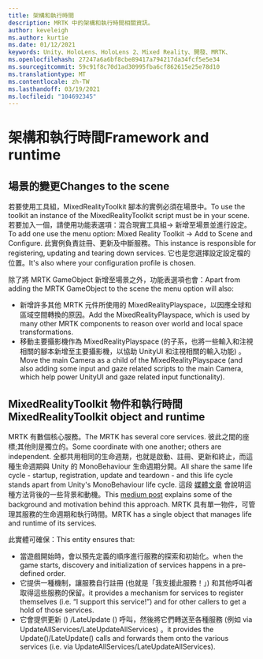 ```yaml
---
title: 架構和執行時間
description: MRTK 中的架構和執行時間相關資訊。
author: keveleigh
ms.author: kurtie
ms.date: 01/12/2021
keywords: Unity、HoloLens、HoloLens 2、Mixed Reality、開發、MRTK、
ms.openlocfilehash: 27247a6a6bf8cbe89417a794217da34fcf5e5e34
ms.sourcegitcommit: 59c91f8c70d1ad30995fba6cf862615e25e78d10
ms.translationtype: MT
ms.contentlocale: zh-TW
ms.lasthandoff: 03/19/2021
ms.locfileid: "104692345"
---
```

# <a name="framework-and-runtime"></a><span data-ttu-id="7d65d-104">架構和執行時間</span><span class="sxs-lookup"><span data-stu-id="7d65d-104">Framework and runtime</span></span>

## <a name="changes-to-the-scene"></a><span data-ttu-id="7d65d-105">場景的變更</span><span class="sxs-lookup"><span data-stu-id="7d65d-105">Changes to the scene</span></span>

<span data-ttu-id="7d65d-106">若要使用工具組，MixedRealityToolkit 腳本的實例必須在場景中。</span><span class="sxs-lookup"><span data-stu-id="7d65d-106">To use the toolkit an instance of the MixedRealityToolkit script must be in your scene.</span></span>
<span data-ttu-id="7d65d-107">若要加入一個，請使用功能表選項：混合現實工具組-> 新增至場景並進行設定。</span><span class="sxs-lookup"><span data-stu-id="7d65d-107">To add one use the menu option: Mixed Reality Toolkit -> Add to Scene and Configure.</span></span> <span data-ttu-id="7d65d-108">此實例負責註冊、更新及中斷服務。</span><span class="sxs-lookup"><span data-stu-id="7d65d-108">This instance is responsible for registering, updating and tearing down services.</span></span> <span data-ttu-id="7d65d-109">它也是您選擇設定設定檔的位置。</span><span class="sxs-lookup"><span data-stu-id="7d65d-109">It's also where your configuration profile is chosen.</span></span>

<span data-ttu-id="7d65d-110">除了將 MRTK GameObject 新增至場景之外，功能表選項也會：</span><span class="sxs-lookup"><span data-stu-id="7d65d-110">Apart from adding the MRTK GameObject to the scene the menu option will also:</span></span>

- <span data-ttu-id="7d65d-111">新增許多其他 MRTK 元件所使用的 MixedRealityPlayspace，以因應全球和區域空間轉換的原因。</span><span class="sxs-lookup"><span data-stu-id="7d65d-111">Add the MixedRealityPlayspace, which is used by many other MRTK components to reason over world and local space transformations.</span></span>
- <span data-ttu-id="7d65d-112">移動主要攝影機作為 MixedRealityPlayspace (的子系，也將一些輸入和注視相關的腳本新增至主要攝影機，以協助 UnityUI 和注視相關的輸入功能) 。</span><span class="sxs-lookup"><span data-stu-id="7d65d-112">Move the main Camera as a child of the MixedRealityPlayspace (and also adding some input and gaze related scripts to the main Camera, which help power UnityUI and gaze related input functionality).</span></span>

## <a name="mixedrealitytoolkit-object-and-runtime"></a><span data-ttu-id="7d65d-113">MixedRealityToolkit 物件和執行時間</span><span class="sxs-lookup"><span data-stu-id="7d65d-113">MixedRealityToolkit object and runtime</span></span>

<span data-ttu-id="7d65d-114">MRTK 有數個核心服務。</span><span class="sxs-lookup"><span data-stu-id="7d65d-114">The MRTK has several core services.</span></span> <span data-ttu-id="7d65d-115">彼此之間的座標;其他則是獨立的。</span><span class="sxs-lookup"><span data-stu-id="7d65d-115">Some coordinate with one another; others are independent.</span></span>
<span data-ttu-id="7d65d-116">全都共用相同的生命週期，也就是啟動、註冊、更新和終止，而這種生命週期與 Unity 的 MonoBehaviour 生命週期分開。</span><span class="sxs-lookup"><span data-stu-id="7d65d-116">All share the same life cycle - startup, registration, update and teardown - and this life cycle stands apart from Unity's MonoBehaviour life cycle.</span></span> <span data-ttu-id="7d65d-117">這段 [媒體文章](https://medium.com/@stephen_hodgson/the-mixed-reality-framework-6fdb5c11feb2) 會說明這種方法背後的一些背景和動機。</span><span class="sxs-lookup"><span data-stu-id="7d65d-117">This [medium post](https://medium.com/@stephen_hodgson/the-mixed-reality-framework-6fdb5c11feb2) explains some of the background and motivation behind this approach.</span></span> <span data-ttu-id="7d65d-118">MRTK 具有單一物件，可管理其服務的生命週期和執行時間。</span><span class="sxs-lookup"><span data-stu-id="7d65d-118">MRTK has a single object that manages life and runtime of its services.</span></span>

<span data-ttu-id="7d65d-119">此實體可確保：</span><span class="sxs-lookup"><span data-stu-id="7d65d-119">This entity ensures that:</span></span>

- <span data-ttu-id="7d65d-120">當遊戲開始時，會以預先定義的順序進行服務的探索和初始化。</span><span class="sxs-lookup"><span data-stu-id="7d65d-120">when the game starts, discovery and initialization of services happens in a pre-defined order.</span></span>
- <span data-ttu-id="7d65d-121">它提供一種機制，讓服務自行註冊 (也就是「我支援此服務！」) 和其他呼叫者取得這些服務的保留。</span><span class="sxs-lookup"><span data-stu-id="7d65d-121">it provides a mechanism for services to register themselves (i.e. “I support this service!”) and for other callers to get a hold of those services.</span></span>
- <span data-ttu-id="7d65d-122">它會提供更新 () /LateUpdate () 呼叫，然後將它們轉送至各種服務 (例如 via UpdateAllServices/LateUpdateAllServices) 。</span><span class="sxs-lookup"><span data-stu-id="7d65d-122">it provides the Update()/LateUpdate() calls and forwards them onto the various services (i.e. via UpdateAllServices/LateUpdateAllServices).</span></span>
